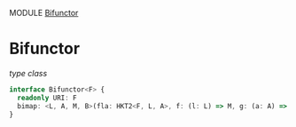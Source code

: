 MODULE [Bifunctor](https://github.com/gcanti/fp-ts/blob/master/src/Bifunctor.ts)

# Bifunctor

_type class_

```ts
interface Bifunctor<F> {
  readonly URI: F
  bimap: <L, A, M, B>(fla: HKT2<F, L, A>, f: (l: L) => M, g: (a: A) => B) => HKT2<F, M, B>
}
```
